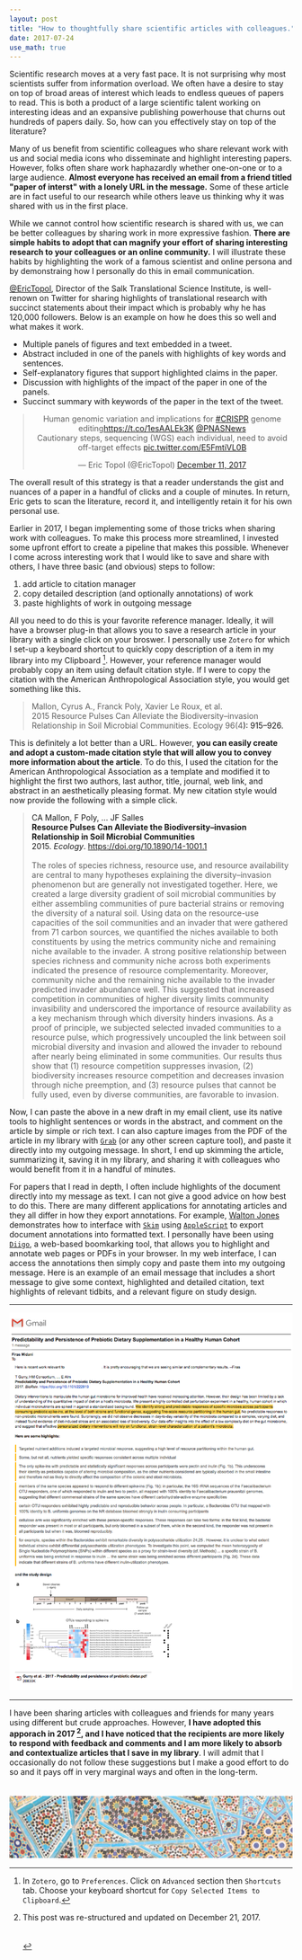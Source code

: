 ```yaml
---
layout: post
title: "How to thoughtfully share scientific articles with colleagues."
date: 2017-07-24
use_math: true
---
```


Scientific research moves at a very fast pace. It is not surprising why most scientists suffer from information overload. We often have a desire to stay on top of broad areas of interest which leads to endless queues of papers to read. This is both a product of a large scientific talent working on interesting ideas and an expansive publishing powerhouse that churns out hundreds of papers daily. So, how can you effectively stay on top of the literature? 

Many of us benefit from scientific colleagues who share relevant work with us and social media icons who disseminate and highlight interesting papers. However, folks often share work haphazardly whether one-on-one or to a large audience. **Almost everyone has received an email from a friend titled "paper of interst" with a lonely URL in the message.** Some of these article are in fact useful to our research while others leave us thinking why it was shared with us in the first place. 

While we cannot control how scientific research is shared with us, we can be better colleagues by sharing work in more expressive fashion. **There are simple habits to adopt that can magnify your effort of sharing interesting research to your colleagues or an online community.** I will illustrate these habits by highlighting the work of a famous scientist and online persona and by demonstraing how I personally do this in email communication. 

[@EricTopol](https://twitter.com/EricTopol?ref_src=twsrc%5Egoogle%7Ctwcamp%5Eserp%7Ctwgr%5Eauthor), Director of the Salk Translational Science Institute,  is well-renown on Twitter for sharing highlights of translational research with succinct statements about their impact which is probably why he has 120,000 followers. Below is an example on how he does this so well and what makes it work. 

* Multiple panels of figures and text embedded in a tweet.
* Abstract included in one of the panels with  highlights of key words and sentences. 
* Self-explanatory figures that support highlighted claims in the paper. 
* Discussion with highlights of the impact of the paper in one of the panels.
* Succinct summary with keywords of the paper in the text of the tweet.

<center><blockquote class="twitter-tweet" data-lang="en"><p lang="en" dir="ltr">Human genomic variation and implications for <a href="https://twitter.com/hashtag/CRISPR?src=hash&amp;ref_src=twsrc%5Etfw">#CRISPR</a> genome editing<a href="https://t.co/1esAALEk3K">https://t.co/1esAALEk3K</a> <a href="https://twitter.com/PNASNews?ref_src=twsrc%5Etfw">@PNASNews</a><br>Cautionary steps, sequencing (WGS) each individual, need to avoid off-target effects <a href="https://t.co/E5FmtiVL0B">pic.twitter.com/E5FmtiVL0B</a></p>&mdash; Eric Topol (@EricTopol) <a href="https://twitter.com/EricTopol/status/940317967497097216?ref_src=twsrc%5Etfw">December 11, 2017</a></blockquote></center>
<script async src="https://platform.twitter.com/widgets.js" charset="utf-8"></script>

The overall result of this strategy is that a reader understands the gist and nuances of a paper in a handful of clicks and a couple of minutes. In return, Eric gets to scan the literature, record it, and intelligently retain it for his own personal use. 

Earlier in 2017, I began implementing some of those tricks when sharing work with colleagues. To make this process more streamlined, I invested some upfront effort to create a pipeline that makes this possible. Whenever I come across interesting work that I would like to save and share with others, I have three basic (and obvious<a></a>) steps to follow: 

1. add article to citation manager
2. copy detailed description (and optionally annotations<a><a/>) of work 
3. paste highlights of work in outgoing message

All you need to do this is your favorite reference manager. Ideally, it will have a browser plug-in that allows you to save a research article in your library with a single click on your broswer. I personally use `Zotero` for which I set-up a keyboard shortcut to quickly copy description of a item in my library into my Clipboard [^copyitem]. However, your reference manager would probably copy an item using default citation style. If I were to copy the citation with the American Anthropological Association style, you would get something like this. 

>Mallon, Cyrus A., Franck Poly, Xavier Le Roux, et al.<br/>2015 Resource Pulses Can Alleviate the Biodiversity–invasion Relationship in Soil Microbial Communities. Ecology 96(4<a><a/>): 915–926.

This is definitely a lot better than a URL. However, **you can easily create and adopt a custom-made citation style that will allow you to convey more information about the article**. To do this, I used the citation for the American Anthropological Association as a template and modified it to highlight the first two authors, last author, title, journal, web link, and abstract in an aesthetically pleasing format. My new citation style would now provide the following with a simple click.

>CA Mallon, F Poly, … JF Salles<br />**Resource Pulses Can Alleviate the Biodiversity–invasion Relationship in Soil Microbial Communities**<br />2015. *Ecology*. https://doi.org/10.1890/14-1001.1
<br /><br /> The roles of species richness, resource use, and resource availability are central to many hypotheses explaining the diversity–invasion phenomenon but are generally not investigated together. Here, we created a large diversity gradient of soil microbial communities by either assembling communities of pure bacterial strains or removing the diversity of a natural soil. Using data on the resource-use capacities of the soil communities and an invader that were gathered from 71 carbon sources, we quantified the niches available to both constituents by using the metrics community niche and remaining niche available to the invader. A strong positive relationship between species richness and community niche across both experiments indicated the presence of resource complementarity. Moreover, community niche and the remaining niche available to the invader predicted invader abundance well. This suggested that increased competition in communities of higher diversity limits community invasibility and underscored the importance of resource availability as a key mechanism through which diversity hinders invasions. As a proof of principle, we subjected selected invaded communities to a resource pulse, which progressively uncoupled the link between soil microbial diversity and invasion and allowed the invader to rebound after nearly being eliminated in some communities. Our results thus show that (1<a></a>) resource competition suppresses invasion, (2<a></a>) biodiversity increases resource competition and decreases invasion through niche preemption, and (3<a></a>) resource pulses that cannot be fully used, even by diverse communities, are favorable to invasion.

Now, I can paste the above in a new draft in my email client, use its native tools to highlight sentences or words in the abstract, and comment on the article by simple or rich text. I can also capture images from the PDF of the article in my library with [`Grab`](https://en.wikipedia.org/wiki/Grab_(software)) (or any other screen capture tool<a></a>), and paste it directly into my outgoing message.   In short, I end up skimming the article, summarizing it, saving it in my library, and sharing it with colleagues who would benefit from it in a handful of minutes.

For papers that I read in depth, I often include highlights of the document directly into my message as text. I can not give a good advice on how best to do this. There are many different applications for annotating articles and they all differ in how they export annotations.  For example, [Walton Jones](http://jones.kaist.edu/notebook/2012/09/an-academic-notetaking-workflow.html) demonstrates how to interface with [`Skim`](http://skim-app.sourceforge.net/)  using [`AppleScript`](https://en.wikipedia.org/wiki/AppleScript) to export document annotations into formatted text. I personally have been using [`Diigo`](https://www.diigo.com/index), a web-based boomkarking tool, that allows you to highlight and annotate web pages or PDFs in your browser.  In my web interface, I can access the annotations then simply copy and paste them into my outgoing message. Here is an example of an email message that includes a short message to give some context, highlighted and detailed citation, text highlights of relevant tidbits, and a relevant figure on study design. 

----------

![sharing_example](/assets/img/midani_sharing_example.png)

----------

I have been sharing articles with colleagues and friends for many years using different but crude approaches. However, **I have adopted this apporach in 2017 [^update], and I have noticed that the recipients are more likely to respond with feedback and comments and I am more likely to absorb and contextualize articles that I save in my library**. I will admit that I occasionally do not follow these suggestions but I make a good effort to do so and it pays off in very marginal ways and often in the long-term. 
<br><br><br>
![footer_banner](/assets/img/mosaic_footer.png)

[^copyitem]:  In `Zotero`,  go to `Preferences`. Click on `Advanced` section then `Shortcuts` tab. Choose your keyboard shortcut for `Copy Selected Items to Clipboard`. 

[^update]:  This post was re-structured and updated on December 21, 2017.
<br/><br/><br/>
